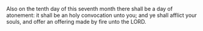 Also on the tenth day of this seventh month there shall be a day of atonement: it shall be an holy convocation unto you; and ye shall afflict your souls, and offer an offering made by fire unto the LORD.
